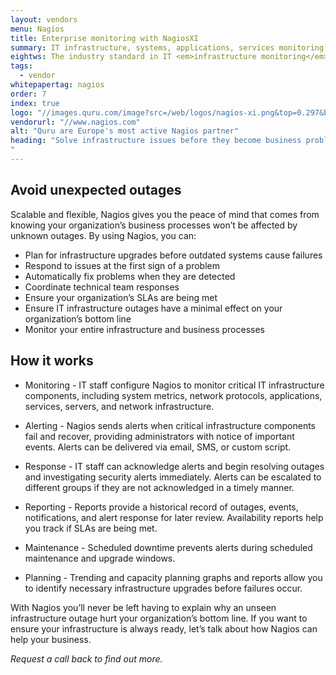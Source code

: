 ```yaml
---
layout: vendors
menu: Nagios
title: Enterprise monitoring with NagiosXI
summary: IT infrastructure, systems, applications, services monitoring solution
eightws: The industry standard in IT <em>infrastructure monitoring</em> solutions
tags:
  - vendor
whitepapertag: nagios
order: 7
index: true
logo: "//images.quru.com/image?src=/web/logos/nagios-xi.png&top=0.297&bottom=0.725"
vendorurl: "//www.nagios.com"
alt: "Quru are Europe's most active Nagios partner"
heading: "Solve infrastructure issues before they become business problems</p><p>Nagios is a powerful open source monitoring system that enables organizations to identify and resolve IT infrastructure problems before they affect critical business processes.</p><p>Nagios monitors your entire IT infrastructure to ensure systems, applications, services, and ensures processes are functioning properly. In the event of a failure, Nagios can alert technical staff about the problem, allowing them to begin remediation processes before outages affect processes, end-users, or customers.
"
---
```


## Avoid unexpected outages ##

Scalable and flexible, Nagios gives you the peace of mind that comes from knowing your organization’s business processes won’t be affected by unknown outages. By using Nagios, you can:

* Plan for infrastructure upgrades before outdated systems cause failures
* Respond to issues at the first sign of a problem
* Automatically fix problems when they are detected
* Coordinate technical team responses
* Ensure your organization’s SLAs are being met
* Ensure IT infrastructure outages have a minimal effect on your organization’s bottom line
* Monitor your entire infrastructure and business processes

## How it works ##

* Monitoring - IT staff configure Nagios to monitor critical IT infrastructure components, including system metrics, network protocols, applications, services, servers, and network infrastructure.

* Alerting - Nagios sends alerts when critical infrastructure components fail and recover, providing administrators with notice of important events. Alerts can be delivered via email, SMS, or custom script.

* Response - IT staff can acknowledge alerts and begin resolving outages and investigating security alerts immediately. Alerts can be escalated to different groups if they are not acknowledged in a timely manner.

* Reporting - Reports provide a historical record of outages, events, notifications, and alert response for later review. Availability reports help you track if SLAs are being met.

* Maintenance - Scheduled downtime prevents alerts during scheduled maintenance and upgrade windows.

* Planning - Trending and capacity planning graphs and reports allow you to identify necessary infrastructure upgrades before failures occur.

With Nagios you’ll never be left having to explain why an unseen infrastructure outage hurt your organization’s bottom line. If you want to ensure your infrastructure is always ready, let’s talk about how Nagios can help your business.

*Request a call back to find out more.*
